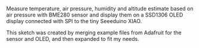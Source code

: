 Measure temperature, air pressure, humidity and altitude estimate 
based on air pressure with BME280 sensor and display them on a
SSD1306 OLED display connected with SPI to the tiny Seeeduino XIAO.

This sketch was created by merging example files from Adafruit
for the sensor and OLED, and then expanded to fit my needs.
